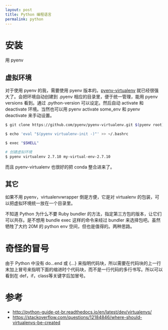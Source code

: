 ```yaml
---
layout: post
title: Python 编程语言
permalink: python
---
```



# 安装
用 pyenv

## 虚拟环境

对于使用 pyenv 的我，需要使用 pyenv 版本的。[pyenv-virtualenv](https://github.com/pyenv/pyenv-virtualenv) 就已经很强大了。会把环境自动创建到 .pyenv 相应的目录里，便于统一管理，能用 pyenv versions 看到。通过 .python-version 可以设定。然后自动 activate 和 deactivate 环境。当然也可以用 pyenv activate some_env 和 pyenv deactivate 来手动设置。

```bash
$ git clone https://github.com/pyenv/pyenv-virtualenv.git $(pyenv root)/plugins/pyenv-virtualenv

$ echo 'eval "$(pyenv virtualenv-init -)"' >> ~/.bashrc

$ exec "$SHELL"

# 创建虚拟环境
$ pyenv virtualenv 2.7.10 my-virtual-env-2.7.10
```

而且 pyenv-virtualenv 也很好的把 conda 整合进来了。

## 其它
如果不用 pyenv，virtualenvwrapper 倒是方便，它是对 virtualenv 的包装，可以把虚拟环境统一放在一个目录里。

不知道 Python 为什么不要 Ruby bundler 的方法，指定第三方包的版本，让它们可以共存。是不想用 bundle exec 这样的命令来经过 bundler 来选择包吧。虽然牺牲了大约 20M 的 python env 空间，但也是值得的。两种思路。

# 奇怪的冒号
由于 Python 中没有 do...end 或 {...} 来指明代码块，所以需要在代码块的上一行末加上冒号来指明下面的缩进时个代码块，而不是一行代码的多行书写。所以可以看到在 def，if，class等关键字后加冒号。


# 参考
- http://python-guide-pt-br.readthedocs.io/en/latest/dev/virtualenvs/
- https://stackoverflow.com/questions/12184846/where-should-virtualenvs-be-created
